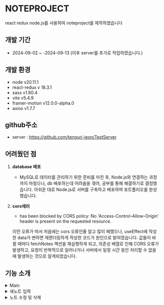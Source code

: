 # NOTEPROJECT

react redux node.js를 사용하여 noteproject를 제작하였습니다

## 개발 기간

- 2024-09-02 ~ -2024-09-13 (이후 server를 추가로 작업하였습니다.)

## 개발 환경
- node v20.11.1
- react-redux v 18.3.1
- sass v1.80.4
- vite v5.4.9
- framer-motion v12.0.0-alpha.0
- axios v1.7.7
 
## github주소
- server : https://github.com/tenguri-jeon/TestServer

## 어려웠던 점

1. **database 배포**
   - MySQL로 데이터를 관리하기 위한 준비를 마친 후, Node.js와 연결하는 과정까지 마쳤으나, db 배포하는데 어려움을 겪어, 공부를 통해 해결하기로 결정했습니다. 아쉬운 대로 Node.js로 서버를 구축하고 배포하여 포트폴리오를 완성했습니다.
  
 2. **cors에러**
    - has been blocked by CORS policy: No 'Access-Control-Allow-Origin' header is present on the requested resource.
      
    이런 오류가 떠서 처음에는 cors 오류인줄 알고 많이 헤맸으나, useEffect에 작성한 data가 변하면 재랜더링하게 작성한 코드가 원인으로 밝혀졌습니다. 값들이 바뀔 때마다 fetchNotes 액션을 재실행하게 되고, 의존성 배열로 인해 CORS 오류가 발생하고,  요청이 반복적으로 일어나거나 서버에서 일정 시간 동안 처리할 수 없을 때 발생하는 것으로 알게되었습니다.


##  기능 소개
<details><summary>Main
</summary>
- mainpage

![image](https://github.com/user-attachments/assets/51e2547c-2359-4f43-8b37-068d6caf9dc8)
- 왼쪽 위쪽 버튼 클릭 시 toggle 되어 모드 변경

![image](https://github.com/user-attachments/assets/03c6854b-f554-4757-a33c-293b65b47b4d)
- serach창 및 정렬창 설정 (data 유효성 검사 기능 설정)

</details>

<details><summary>새노트 입력
</summary>
 
![image](https://github.com/user-attachments/assets/5a21e7d6-b0d0-4a34-9c3f-a6356dae2521)
- 새 노트 입력 , 제목과 내용 둘 중 하나라도 빌 경우 alert() 

</details>

<details><summary>노트 수정 및 삭제
</summary>

 ![image](https://github.com/user-attachments/assets/93e2ddc6-e6e7-43a1-a993-a3d71b1e0cb6)
 
 - main 에 있는 노트 클릭 시, 저장되어 있는 노트내용 출력, 내용 수정 및 삭제 가능
</details>

